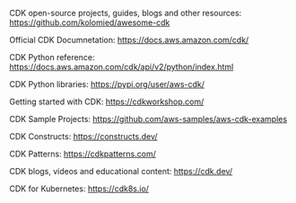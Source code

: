 CDK open-source projects, guides, blogs and other resources:
https://github.com/kolomied/awesome-cdk

Official CDK Documnetation:
https://docs.aws.amazon.com/cdk/

CDK Python reference:
https://docs.aws.amazon.com/cdk/api/v2/python/index.html

CDK Python libraries:
https://pypi.org/user/aws-cdk/

Getting started with CDK:
https://cdkworkshop.com/

CDK Sample Projects:
https://github.com/aws-samples/aws-cdk-examples

CDK Constructs:
https://constructs.dev/

CDK Patterns:
https://cdkpatterns.com/

CDK blogs, videos and educational content:
https://cdk.dev/

CDK for Kubernetes:
https://cdk8s.io/
